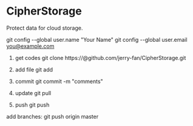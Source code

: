 # CipherStorage

Protect data for cloud storage.

git config --global user.name "Your Name"
git config --global user.email you@example.com

1. get codes
git clone https://<your account>@github.com/jerry-fan/CipherStorage.git

2. add file
git add

3. commit
git commit -m "comments"

4. update
git pull

5. push
git push

add branches:
git push origin master

